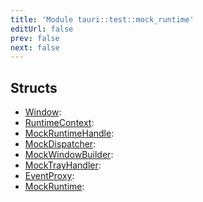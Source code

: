 ```yaml
---
title: 'Module tauri::test::mock_runtime'
editUrl: false
prev: false
next: false
---
```




## Structs


- [Window](/2/reference/rust/tauri/Window): 
- [RuntimeContext](/2/reference/rust/tauri/RuntimeContext): 
- [MockRuntimeHandle](/2/reference/rust/tauri/MockRuntimeHandle): 
- [MockDispatcher](/2/reference/rust/tauri/MockDispatcher): 
- [MockWindowBuilder](/2/reference/rust/tauri/MockWindowBuilder): 
- [MockTrayHandler](/2/reference/rust/tauri/MockTrayHandler): 
- [EventProxy](/2/reference/rust/tauri/EventProxy): 
- [MockRuntime](/2/reference/rust/tauri/MockRuntime): 